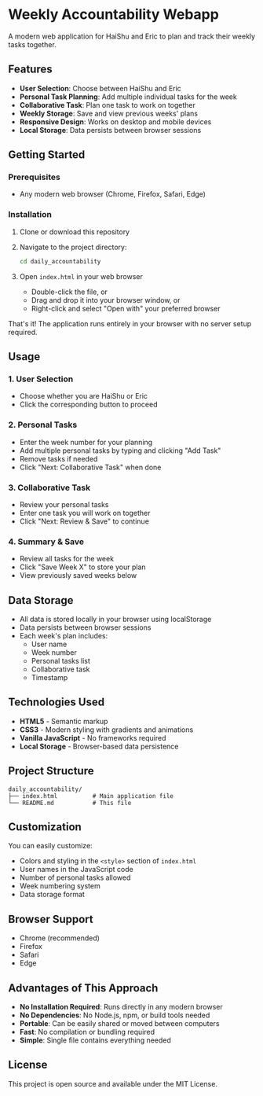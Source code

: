 # Weekly Accountability Webapp

A modern web application for HaiShu and Eric to plan and track their weekly tasks together.

## Features

- **User Selection**: Choose between HaiShu and Eric
- **Personal Task Planning**: Add multiple individual tasks for the week
- **Collaborative Task**: Plan one task to work on together
- **Weekly Storage**: Save and view previous weeks' plans
- **Responsive Design**: Works on desktop and mobile devices
- **Local Storage**: Data persists between browser sessions

## Getting Started

### Prerequisites

- Any modern web browser (Chrome, Firefox, Safari, Edge)

### Installation

1. Clone or download this repository
2. Navigate to the project directory:
   ```bash
   cd daily_accountability
   ```

3. Open `index.html` in your web browser
   - Double-click the file, or
   - Drag and drop it into your browser window, or
   - Right-click and select "Open with" your preferred browser

That's it! The application runs entirely in your browser with no server setup required.

## Usage

### 1. User Selection
- Choose whether you are HaiShu or Eric
- Click the corresponding button to proceed

### 2. Personal Tasks
- Enter the week number for your planning
- Add multiple personal tasks by typing and clicking "Add Task"
- Remove tasks if needed
- Click "Next: Collaborative Task" when done

### 3. Collaborative Task
- Review your personal tasks
- Enter one task you will work on together
- Click "Next: Review & Save" to continue

### 4. Summary & Save
- Review all tasks for the week
- Click "Save Week X" to store your plan
- View previously saved weeks below

## Data Storage

- All data is stored locally in your browser using localStorage
- Data persists between browser sessions
- Each week's plan includes:
  - User name
  - Week number
  - Personal tasks list
  - Collaborative task
  - Timestamp

## Technologies Used

- **HTML5** - Semantic markup
- **CSS3** - Modern styling with gradients and animations
- **Vanilla JavaScript** - No frameworks required
- **Local Storage** - Browser-based data persistence

## Project Structure

```
daily_accountability/
├── index.html          # Main application file
└── README.md           # This file
```

## Customization

You can easily customize:
- Colors and styling in the `<style>` section of `index.html`
- User names in the JavaScript code
- Number of personal tasks allowed
- Week numbering system
- Data storage format

## Browser Support

- Chrome (recommended)
- Firefox
- Safari
- Edge

## Advantages of This Approach

- **No Installation Required**: Runs directly in any modern browser
- **No Dependencies**: No Node.js, npm, or build tools needed
- **Portable**: Can be easily shared or moved between computers
- **Fast**: No compilation or bundling required
- **Simple**: Single file contains everything needed

## License

This project is open source and available under the MIT License. 